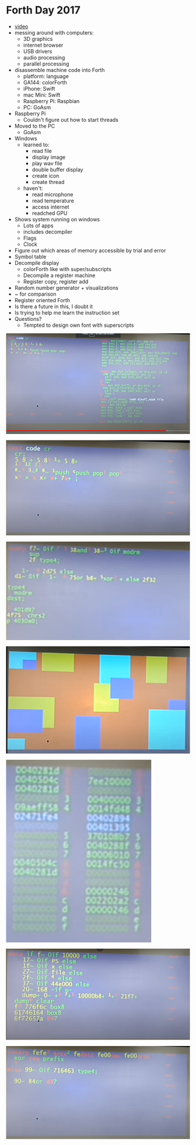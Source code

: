 # Forth Day 2017

* [video](https://youtu.be/nJ6WBI0Z_s4?t=11091)
* messing around with computers:
   * 3D graphics
   * internet browser
   * USB drivers
   * audio processing
   * parallel processing
* disassemble machine code into Forth
   * platform: language
   * GA144: colorForth
   * iPhone: Swift
   * mac Mini: Swift
   * Raspberry Pi: Raspbian
   * PC: GoAsm
* Raspberry Pi
   * Couldn't figure out how to start threads
* Moved to the PC
   * GoAsm
* Windows
   * learned to:
      * read file
      * display image
      * play wav file
      * double buffer display
      * create icon
      * create thread
   * haven't:
      * read microphone
      * read temperature
      * access internet
      * readched GPU
* Shows system running on windows
   * Lots of apps
   * includes decompiler
   * Flags
   * Clock
* Figure out which areas of memory accessible by trial and error
* Symbol table
* Decompile display
   * colorForth like with super/subscripts
   * Decompile a register machine
   * Register copy, register add
* Random number generator + visualizations
* ~ for comparison
* Register oriented Forth
* Is there a future in this, I doubt it
* Is trying to help me learn the instruction set
* Questions?
   * Tempted to design own font with superscripts

![Slide 1](slide1.png)

![Slide 2](slide2.png)

![Slide 3](slide3.png)

![Slide 4](slide4.png)

![Slide 5](slide5.png)

![Slide 6](slide6.png)

![Slide 7](slide7.png)

